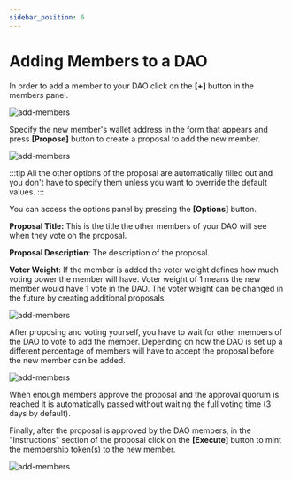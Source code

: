 ```yaml
---
sidebar_position: 6
---
```




# Adding Members to a DAO

In order to add a member to your DAO click on the **[+]** button in the members panel.

![add-members](/img/DAO-add-members/members_view.PNG)

Specify the new member's wallet address in the form that appears and press **[Propose]** button to create a proposal to add the new member.

![add-members](/img/DAO-add-members/member's_wallet.PNG)

:::tip
All the other options of the proposal are automatically filled out and you don't have to specify them unless you want to override the default values.
:::


You can  access the options panel by pressing the **[Options]** button.  

**Proposal Title:** This is the title the other members of your DAO will see when they vote on the proposal.

**Proposal Description**: The description of the proposal. 

**Voter Weight**: If the member is added the voter weight defines how much voting power the member will have. Voter weight of 1 means the new member would have 1 vote in the DAO. The voter weight can be changed in the future by creating additional proposals.

![add-members](/img/DAO-add-members/wallet_options.PNG)

After proposing and voting yourself, you have to wait for other members of the DAO to vote to add the member. Depending on how the DAO is set up a different percentage of members will have to accept the proposal before the new member can be added.

![add-members](/img/DAO-add-members/voting_results.PNG)

When enough members approve the proposal and the approval quorum is reached it is automatically passed without waiting the full voting time (3 days by default). 

Finally, after the proposal is approved by the DAO members, in the "Instructions" section of the proposal click on the **[Execute]** button to mint the membership token(s) to the new member.

![add-members](/img/DAO-add-members/execute_instructions.PNG)
